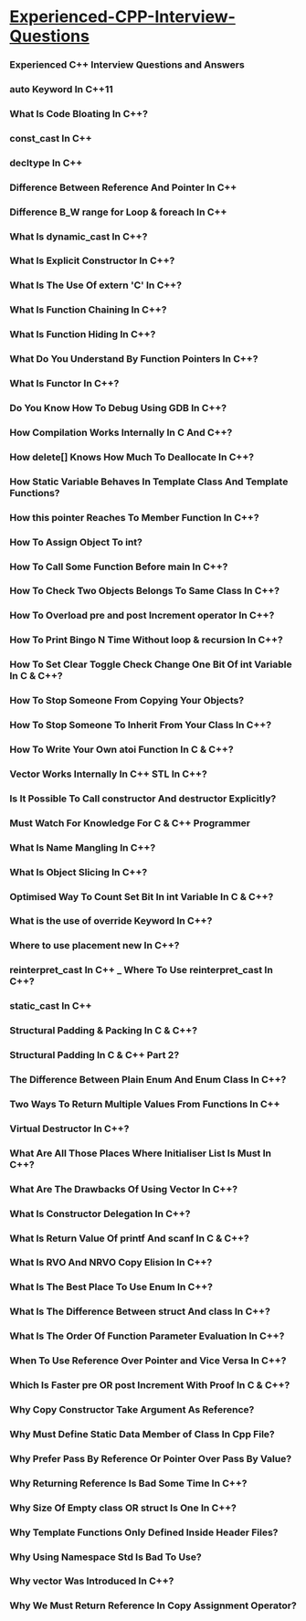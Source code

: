 # [Experienced-CPP-Interview-Questions](https://www.youtube.com/watch?v=bFtkHJy9kIU&t=3847s)

### Experienced C++ Interview Questions and Answers

### auto Keyword In C++11

### What Is Code Bloating In C++?

### const_cast In C++

### decltype In C++

### Difference Between Reference And Pointer In C++

### Difference B_W range for Loop & foreach In C++

### What Is dynamic_cast In C++?

### What Is Explicit Constructor In C++?

### What Is The Use Of extern 'C' In C++?

### What Is Function Chaining In C++?

### What Is Function Hiding In C++?

### What Do You Understand By Function Pointers In C++?

### What Is Functor In C++?

### Do You Know How To Debug Using GDB In C++?

### How Compilation Works Internally In C And C++?

### How delete[] Knows How Much To Deallocate In C++?

### How Static Variable Behaves In Template Class And Template Functions?

### How this pointer Reaches To Member Function In C++?

### How To Assign Object To int?

### How To Call Some Function Before main In C++?

### How To Check Two Objects Belongs To Same Class In C++?

### How To Overload pre and post Increment operator In C++?

### How To Print Bingo N Time Without loop & recursion In C++?

### How To Set Clear Toggle Check Change One Bit Of int Variable In C & C++?

### How To Stop Someone From Copying Your Objects?

### How To Stop Someone To Inherit From Your Class In C++?

### How To Write Your Own atoi Function In C & C++?

###  Vector Works Internally In C++ STL In C++?

### Is It Possible To Call constructor And destructor Explicitly?

### Must Watch For Knowledge For C & C++ Programmer

### What Is Name Mangling In C++?

### What Is Object Slicing In C++?

### Optimised Way To Count Set Bit In int Variable In C & C++?

### What is the use of override Keyword In C++?

### Where to use placement new In C++?

### reinterpret_cast In C++ _ Where To Use reinterpret_cast In C++?

### static_cast In C++

### Structural Padding & Packing In C & C++?

### Structural Padding In C & C++ Part 2?

### The Difference Between Plain Enum And Enum Class In C++?

### Two Ways To Return Multiple Values From Functions In C++

### Virtual Destructor In C++?

### What Are All Those Places Where Initialiser List Is Must In C++?

### What Are The Drawbacks Of Using Vector In C++?

### What Is Constructor Delegation In C++?

### What Is Return Value Of printf And scanf In C & C++?

### What Is RVO And NRVO Copy Elision In C++?

### What Is The Best Place To Use Enum In C++?

### What Is The Difference Between struct And class In C++?

### What Is The Order Of Function Parameter Evaluation In C++?

### When To Use Reference Over Pointer and Vice Versa In C++?

### Which Is Faster pre OR post Increment With Proof In C & C++?

### Why Copy Constructor Take Argument As Reference?

### Why Must Define Static Data Member of Class In Cpp File?

### Why Prefer Pass By Reference Or Pointer Over Pass By Value?

### Why Returning Reference Is Bad Some Time In C++?

### Why Size Of Empty class OR struct Is One In C++?

### Why Template Functions Only Defined Inside Header Files?

### Why Using Namespace Std Is Bad To Use?

### Why vector Was Introduced In C++?

### Why We Must Return Reference In Copy Assignment Operator?
